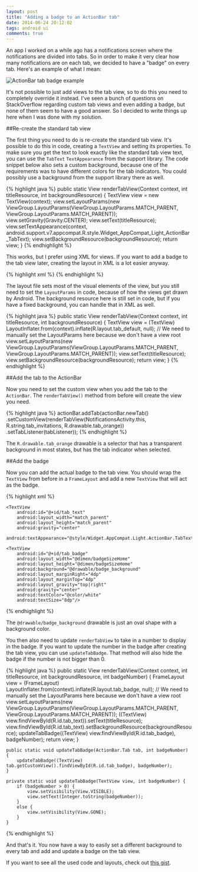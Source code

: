 ```yaml
---
layout: post
title: "Adding a badge to an ActionBar tab"
date: 2014-06-24 20:12:02
tags: android ui
comments: true
---
```

An app I worked on a while ago has a notifications screen where the notifications are divided into tabs. So in order to make it very clear how many notifications are on each tab, we decided to have a "badge" on every tab. Here's an example of what I mean:

![ActionBar tab badge example](http://kevinpelgrims.com/blog/files/images/2014/06/android_actionbar_tab_badge.png)

It's not possible to just add views to the tab view, so to do this you need to completely override it instead. I've seen a bunch of questions on StackOverflow regarding custom tab views and even adding a badge, but none of them seem to have a good answer. So I decided to write things up here when I was done with my solution.

##Re-create the standard tab view

The first thing you need to do is re-create the standard tab view. It's possible to do this in code, creating a `TextView` and setting its properties. To make sure you get the text to look exactly like the standard tab view text, you can use the `TabText` `TextAppearance` from the support library. The code snippet below also sets a custom background, because one of the requirements was to have different colors for the tab indicators. You could possibly use a background from the support library there as well.

{% highlight java %}
public static View renderTabView(Context context, int titleResource, int backgroundResource) {
    TextView view = new TextView(context);
    view.setLayoutParams(new ViewGroup.LayoutParams(ViewGroup.LayoutParams.MATCH_PARENT,  ViewGroup.LayoutParams.MATCH_PARENT));
    view.setGravity(Gravity.CENTER);
    view.setText(titleResource);
    view.setTextAppearance(context, android.support.v7.appcompat.R.style.Widget_AppCompat_Light_ActionBar_TabText);
    view.setBackgroundResource(backgroundResource);
    return view;
}
{% endhighlight %}

This works, but I prefer using XML for views. If you want to add a badge to the tab view later, creating the layout in XML is a lot easier anyway.

{% highlight xml %}
<TextView
    xmlns:android="http://schemas.android.com/apk/res/android"
    android:layout_width="match_parent"
    android:layout_height="match_parent"
    android:gravity="center"
    android:textAppearance="@style/Widget.AppCompat.Light.ActionBar.TabText"/>
{% endhighlight %}

The layout file sets most of the visual elements of the view, but you still need to set the `LayoutParams` in code, because of how the views get drawn by Android. The background resource here is still set in code, but if you have a fixed background, you can handle that in XML as well.

{% highlight java %}
public static View renderTabView(Context context, int titleResource, int backgroundResource) {
    TextView view = (TextView) LayoutInflater.from(context).inflate(R.layout.tab_default, null);
    // We need to manually set the LayoutParams here because we don't have a view root
    view.setLayoutParams(new ViewGroup.LayoutParams(ViewGroup.LayoutParams.MATCH_PARENT, ViewGroup.LayoutParams.MATCH_PARENT));
    view.setText(titleResource);
    view.setBackgroundResource(backgroundResource);
    return view;
}
{% endhighlight %}

##Add the tab to the ActionBar

Now you need to set the custom view when you add the tab to the `ActionBar`. The `renderTabView()` method from before will create the view you need.

{% highlight java %}
actionBar.addTab(actionBar.newTab()
	.setCustomView(renderTabView(NotificationsActivity.this, R.string.tab_invitations, R.drawable.tab_orange))
	.setTabListener(tabListener));
{% endhighlight %}

The `R.drawable.tab_orange` drawable is a selector that has a transparent background in most states, but has the tab indicator when selected.

##Add the badge

Now you can add the actual badge to the tab view. You should wrap the `TextView` from before in a `FrameLayout` and add a new `TextView` that will act as the badge.

{% highlight xml %}
<FrameLayout
    xmlns:android="http://schemas.android.com/apk/res/android"
    android:layout_width="match_parent"
    android:layout_height="match_parent">

    <TextView
        android:id="@+id/tab_text"
        android:layout_width="match_parent"
        android:layout_height="match_parent"
        android:gravity="center"
        android:textAppearance="@style/Widget.AppCompat.Light.ActionBar.TabText"/>

    <TextView
        android:id="@+id/tab_badge"
        android:layout_width="@dimen/badgeSizeHome"
        android:layout_height="@dimen/badgeSizeHome"
        android:background="@drawable/badge_background"
        android:layout_marginRight="4dp"
        android:layout_marginTop="4dp"
        android:layout_gravity="top|right"
        android:gravity="center"
        android:textColor="@color/white"
        android:textSize="8dp"/>

</FrameLayout>
{% endhighlight %}

The `@drawable/badge_background` drawable is just an oval shape with a background color.

You then also need to update `renderTabView` to take in a number to display in the badge. If you want to update the number in the badge after creating the tab view, you can use `updateTabBadge`. That method will also hide the badge if the number is not bigger than 0.

{% highlight java %}
public static View renderTabView(Context context, int titleResource, int backgroundResource, int badgeNumber) {
        FrameLayout view = (FrameLayout) LayoutInflater.from(context).inflate(R.layout.tab_badge, null);
        // We need to manually set the LayoutParams here because we don't have a view root
        view.setLayoutParams(new ViewGroup.LayoutParams(ViewGroup.LayoutParams.MATCH_PARENT, ViewGroup.LayoutParams.MATCH_PARENT));
        ((TextView) view.findViewById(R.id.tab_text)).setText(titleResource);
        view.findViewById(R.id.tab_text).setBackgroundResource(backgroundResource);
        updateTabBadge((TextView) view.findViewById(R.id.tab_badge), badgeNumber);
        return view;
    }

    public static void updateTabBadge(ActionBar.Tab tab, int badgeNumber) {
        updateTabBadge((TextView) tab.getCustomView().findViewById(R.id.tab_badge), badgeNumber);
    }

    private static void updateTabBadge(TextView view, int badgeNumber) {
        if (badgeNumber > 0) {
            view.setVisibility(View.VISIBLE);
            view.setText(Integer.toString(badgeNumber));
        }
        else {
            view.setVisibility(View.GONE);
        }
    }
{% endhighlight %}

And that's it. You now have a way to easily set a different background to every tab and add and update a badge on the tab view.

If you want to see all the used code and layouts, check out [this gist](https://gist.github.com/kevinpelgrims/8685c8e1a68e3cd9cff9).

<script src="https://gist.github.com/kevinpelgrims/8685c8e1a68e3cd9cff9.js"></script>
